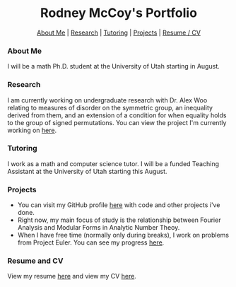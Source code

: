 

<h1 align="center">Rodney McCoy's Portfolio</h1>

<div align="center">
  <p align="center"> <a href="#about-me">About Me</a> | <a href="#research">Research</a> | <a href="#tutoring">Tutoring</a> | <a href="#projects">Projects</a> | <a href="#resume-and-cv">Resume / CV</a> </p>
</div>


<h3 align="left">About Me</h3>

<p> I will be a math Ph.D. student at the University of Utah starting in August. </p>


<h3 align="left">Research</h3>


<p>I am currently working on undergraduate research with Dr. Alex Woo relating to measures of disorder on the symmetric group, an inequality derived from them, and an extension of a condition for when equality holds to the group of signed permutations. You can view the project I'm currently working on <a href="https://github.com/RodneyMcCoy/shallow-permutations">here</a>.</p>


<h3 align="left">Tutoring</h3>


<p>I work as a math and computer science tutor. I will be a funded Teaching Assistant at the University of Utah starting this August.</p>


<h3 align="left">Projects</h3>


<ul>
  <li>You can visit my GitHub profile <a href="https://github.com/RodneyMcCoy">here</a> with code and other projects i've done.</li>
  <li>Right now, my main focus of study is the relationship between Fourier Analysis and Modular Forms in Analytic Number Theoy.</li>
  <li>When I have free time (normally only during breaks), I work on problems from Project Euler. You can see my progress <a href = "https://projecteuler.net/progress=RodneyMcCoy">here</a>.</li>
</ul>


<h3 align="left">Resume and CV</h3>


<p>View my resume <a href="Resume.pdf">here</a> and view my CV <a href="CV.pdf">here</a>.</p>

